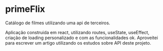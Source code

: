 # primeFlix
Catálogo de filmes utilizando uma api de terceiros.

Aplicação construida em react, utilizando routes, useState, useEffect, criação de loading personalizado e com as funcionalidades ok. Aproveitei para escrever um artigo utilizando os estudos sobre API deste projeto.
